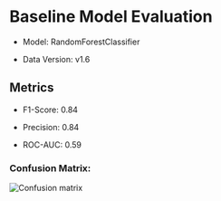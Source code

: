 
# Baseline Model Evaluation

- Model: RandomForestClassifier

- Data Version: v1.6

## Metrics

- F1-Score: 0.84

- Precision: 0.84

- ROC-AUC: 0.59

### Confusion Matrix:

![Confusion matrix](/datav1.6_RandomForestClassifier_confusion_matrix.png)
